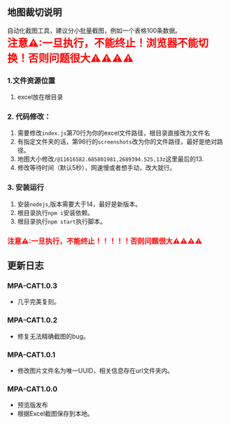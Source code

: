 ## 地图裁切说明
自动化截图工具，建议分小批量截图，例如一个表格100条数据。
</br>
<font color=red size=5>****注意⚠:一旦执行，不能终止！浏览器不能切换！否则问题很大⚠⚠⚠⚠****</font>
### 1.文件资源位置
 1. excel放在根目录

### 2. 代码修改：
 1. 需要修改`index.js`第70行为你的excel文件路径，根目录直接改为文件名 
 2. 有指定文件夹的话，第96行的`screenshots`改为你的文件路径，最好是绝对路径。
 3. 地图大小修改`/@11616582.685801981,2689394.525,13z`这里最后的13.
 4. 修改等待时间（默认5秒），网速慢或者想手动，改大就行。

### 3. 安装运行
1. 安装`nodejs`,版本需要大于14，最好是新版本。
2. 根目录执行`npm i`安装依赖。
3. 根目录执行`npm start`执行脚本。

### <font color=red>注意⚠:一旦执行，不能终止！！！！！否则问题很大⚠⚠⚠⚠</font>

## 更新日志

### MPA-CAT1.0.3
 - 几乎完美复刻。

### MPA-CAT1.0.2
 - 修复无法精确截图的bug。

### MPA-CAT1.0.1
 - 修改图片文件名为唯一UUID，相关信息存在url文件夹内。

### MPA-CAT1.0.0
 - 预览版发布
 - 根据Excel截图保存到本地。





